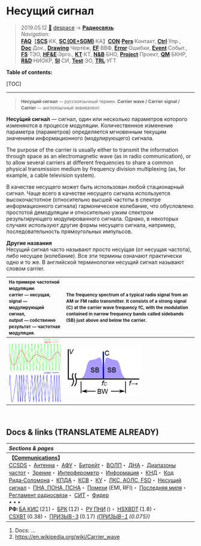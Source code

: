 # Несущий сигнал
> 2019.05.12 [🚀](../../index/index.md) [despace](index.md) → **[Радиосвязь](comms.md)**  
> *Navigation:*  
> **[FAQ](faq.md)**【**[SCS](scs.md)**·КК, **[SC (OE+SGM)](sc.md)**·КА】**[CON](contact.md)·[Pers](person.md)**·Контакт, **[Ctrl](control.md)**·Упр., **[Doc](doc.md)**·Док., **[Drawing](drawing.md)**·Чертёж, **[EF](ef.md)**·ВВФ, **[Error](error.md)**·Ошибки, **[Event](event.md)**·Событ., **[FS](fs.md)**·ТЭО, **[HF&E](hfe.md)**·Эрго., **[KT](kt.md)**·КТ, **[N&B](nnb.md)**·БНО, **[Project](project.md)**·Проект, **[QM](qm.md)**·БКНР, **[R&D](rnd.md)**·НИОКР, **[SI](si.md)**·СИ, **[Test](test.md)**·ЭО, **[TRL](trl.md)**·УГТ

**Table of contents:**

[TOC]

---

> <small>**Несущий сигнал** — русскоязычный термин. **Carrier wave /  Carrier signal / Carrier** — англоязычный эквивалент.</small>

**Несу́щий сигна́л** — сигнал, один или несколько параметров которого изменяются в процессе модуляции. Количественное изменение параметра (параметров) определяется мгновенным текущим значением информационного (модулирующего) сигнала.

The purpose of the carrier is usually either to transmit the information through space as an electromagnetic wave (as in radio communication), or to allow several carriers at different frequencies to share a common physical transmission medium by frequency division multiplexing (as, for example, a cable television system).

В качестве несущего может быть использован любой стационарный сигнал. Чаще всего в качестве несущего сигнала используется высокочастотное (относительно высшей частоты в спектре информационного сигнала) гармоническое колебание, что обусловлено простотой демодуляции и относительно узким спектром результирующего модулированного сигнала. Однако, в некоторых случаях используют другие формы несущего сигнала, например, последовательность прямоугольных импульсов.

**Другие названия**  
Несущий сигнал часто называют просто несу́щая (от несущая частота), либо несущее (колебание). Все эти термины означают практически одно и то же. В английской терминологии несущий сигнал называют словом carrier.

|<small>На примере частотной модуляции:<br> carrier — несущая,<br> signal — модулирующий сигнал,<br> output — собственно результат — частотная модуляция.|<small>The frequency spectrum of a typical radio signal from an AM or FM radio transmitter. It consists of a strong signal (C) at the carrier wave frequency fC, with the modulation contained in narrow frequency bands called sidebands (SB) just above and below the carrier.</small>|
|:-|:-|
|![](f/comms/frequency_modulation.webp)|![](f/comms/modulated_radio_signal_frequency_spectrum.webp)|



<p style="page-break-after:always"> </p>

## Docs & links (TRANSLATEME ALREADY)
|*Sections & pages*|
|:-|
|**【[Communications](comms.md)】**<br> [CCSDS](ccsds.md)・ [Антенна](antenna.md)・ [АФУ](afdev.md)・ [Битрейт](bitrate.md)・ [ВОЛП](ofts.md)・ [ДНА](дна.md)・ [Диапазоны частот](comms.md)・ [Зрение](view.md)・ [Интерферометр](interferometer.md)・ [Информация](info.md)・ [КНД](directivity.md)・ [Код Рида‑Соломона](rsco.md)・ [КПДА](antenna.md)・ [КСВ](swr.md)・ [КУ](ку.md)・ [ЛКС, АОЛС, FSO](fso.md)・ [Несущий сигнал](carrwave.md)・ [ПНА, ПОНА, ПСНА](devd.md)・ [Помехи](emi.md) (EMI, RFI)・ [Последняя миля](last_mile.md)・ [Регламент радиосвязи](comms.md)・ [СИТ](etedp.md)・ [Фидер](feeder.md) <br>• • •<br> **РФ:** [БА КИС](ба_кис.md) (21)・ [БРК](brk_lav.md) (12)・ [РУ ПНИ](ру_пни.md) ()・ [HSXBDT](comms_lst.md) (1.8)・ [CSXBT](comms_lst.md) (0.38)・ [ПРИЗЫВ-3](comms_lst.md) (0.17) *([ПРИЗЫВ-1](comms_lst.md) (0.075))*|

   1. Docs: …
   1. <https://en.wikipedia.org/wiki/Carrier_wave>
